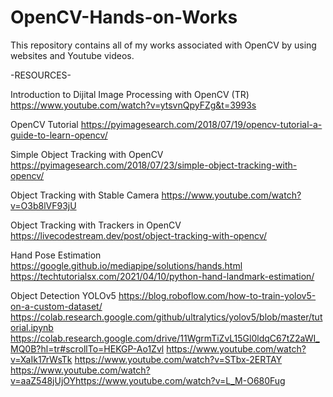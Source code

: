 # OpenCV-Hands-on-Works

This repository contains all of my works associated with OpenCV by using websites and Youtube videos.

-RESOURCES-

Introduction to Dijital Image Processing with OpenCV (TR)
https://www.youtube.com/watch?v=ytsvnQpyFZg&t=3993s

OpenCV Tutorial
https://pyimagesearch.com/2018/07/19/opencv-tutorial-a-guide-to-learn-opencv/

Simple Object Tracking with OpenCV
https://pyimagesearch.com/2018/07/23/simple-object-tracking-with-opencv/

Object Tracking with Stable Camera
https://www.youtube.com/watch?v=O3b8lVF93jU

Object Tracking with Trackers in OpenCV
https://livecodestream.dev/post/object-tracking-with-opencv/

Hand Pose Estimation
https://google.github.io/mediapipe/solutions/hands.html
https://techtutorialsx.com/2021/04/10/python-hand-landmark-estimation/

Object Detection YOLOv5
https://blog.roboflow.com/how-to-train-yolov5-on-a-custom-dataset/
https://colab.research.google.com/github/ultralytics/yolov5/blob/master/tutorial.ipynb
https://colab.research.google.com/drive/11WgrmTiZvL15Gl0ldqC67tZ2aWI_MQ0B?hl=tr#scrollTo=HEKGP-Ao1Zvl
https://www.youtube.com/watch?v=XaIk17rWsTk
https://www.youtube.com/watch?v=STbx-2ERTAY
https://www.youtube.com/watch?v=aaZ548jUjOYhttps://www.youtube.com/watch?v=L_M-O680Fug



